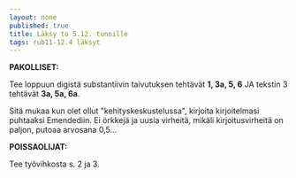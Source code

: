 ```yaml
---
layout: none
published: true
title: Läksy to 5.12. tunnille
tags: rub11-12.4 läksyt
---
```

**PAKOLLISET:**

Tee loppuun digistä substantiivin taivutuksen tehtävät **1, 3a, 5, 6** JA tekstin 3 tehtävät **3a, 5a, 6a**.

Sitä mukaa kun olet ollut "kehityskeskustelussa", kirjoita kirjoitelmasi puhtaaksi Emendediin. Ei örkkejä ja uusia virheitä, mikäli kirjoitusvirheitä on paljon, putoaa arvosana 0,5...

**POISSAOLIJAT:**

Tee työvihkosta s. 2 ja 3.

